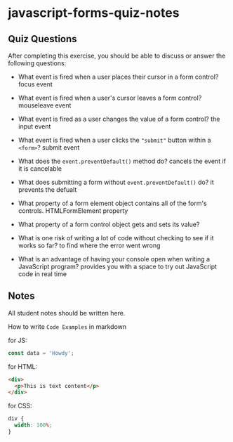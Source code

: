 # javascript-forms-quiz-notes

## Quiz Questions

After completing this exercise, you should be able to discuss or answer the following questions:

- What event is fired when a user places their cursor in a form control?
  focus event
- What event is fired when a user's cursor leaves a form control?
  mouseleave event
- What event is fired as a user changes the value of a form control?
  the input event
- What event is fired when a user clicks the `"submit"` button within a `<form>`?
  submit event
- What does the `event.preventDefault()` method do?
  cancels the event if it is cancelable
- What does submitting a form without `event.preventDefault()` do?
  it prevents the defualt
- What property of a form element object contains all of the form's controls.
  HTMLFormElement property
- What property of a form control object gets and sets its value?

- What is one risk of writing a lot of code without checking to see if it works so far?
  to find where the error went wrong
- What is an advantage of having your console open when writing a JavaScript program?
  provides you with a space to try out JavaScript code in real time

## Notes

All student notes should be written here.

How to write `Code Examples` in markdown

for JS:

```javascript
const data = 'Howdy';
```

for HTML:

```html
<div>
  <p>This is text content</p>
</div>
```

for CSS:

```css
div {
  width: 100%;
}
```
